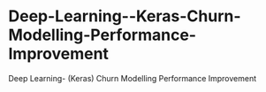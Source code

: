 # Deep-Learning--Keras-Churn-Modelling-Performance-Improvement
Deep Learning- (Keras) Churn Modelling Performance Improvement
